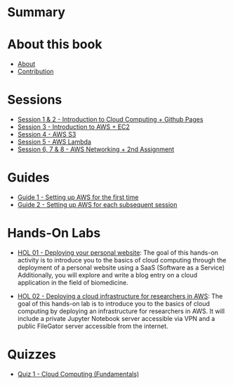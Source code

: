 # Summary

# About this book
- [About](./README.md)
- [Contribution](./CONTRIBUTING.md)

# Sessions
- [Session 1 & 2 - Introduction to Cloud Computing + Github Pages](./session1-2.md)
- [Session 3 - Introduction to AWS + EC2](./session3.md)
- [Session 4 - AWS S3](./session4.md)
- [Session 5 - AWS Lambda](./session5.md)
- [Session 6, 7 & 8 - AWS Networking + 2nd Assignment](./session6-7-8.md)

# Guides
- [Guide 1 - Setting up AWS for the first time](./guide1.md)
- [Guide 2 - Setting up AWS for each subsequent session](./guide2.md)

# Hands-On Labs
- [HOL 01 - Deploying your personal website](./hol1.md): The goal of this hands-on activity is to introduce you to the basics of cloud computing through the deployment of a personal website using a SaaS (Software as a Service)  Additionally, you will explore and write a blog entry on a cloud application in the field of biomedicine.

- [HOL 02 - Deploying a cloud infrastructure for researchers in AWS](./hol2.md): The goal of this hands-on lab is to introduce you to the basics of cloud computing by deploying an infrastructure for researchers in AWS. It will include a private Jupyter Notebook server accessible via VPN and a public FileGator server accessible from the internet.

# Quizzes
- [Quiz 1 - Cloud Computing (Fundamentals)](./quiz1.md)
